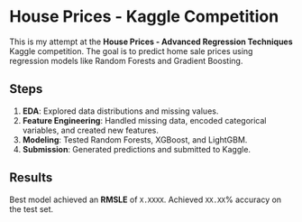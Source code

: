 # House Prices - Kaggle Competition

This is my attempt at the **House Prices - Advanced Regression Techniques** Kaggle competition. The goal is to predict home sale prices using regression models like Random Forests and Gradient Boosting.

## Steps
1. **EDA**: Explored data distributions and missing values.
2. **Feature Engineering**: Handled missing data, encoded categorical variables, and created new features.
3. **Modeling**: Tested Random Forests, XGBoost, and LightGBM.
4. **Submission**: Generated predictions and submitted to Kaggle.

## Results
Best model achieved an **RMSLE** of `X.XXXX`. 
Achieved `XX.XX`% accuracy on the test set.
